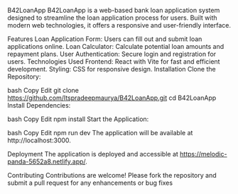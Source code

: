 B42LoanApp
B42LoanApp is a web-based bank loan application system designed to streamline the loan application process for users. Built with modern web technologies, it offers a responsive and user-friendly interface.

Features
Loan Application Form: Users can fill out and submit loan applications online.
Loan Calculator: Calculate potential loan amounts and repayment plans.
User Authentication: Secure login and registration for users.
Technologies Used
Frontend: React with Vite for fast and efficient development.
Styling: CSS for responsive design.
Installation
Clone the Repository:

bash
Copy
Edit
git clone https://github.com/Itspradeepmaurya/B42LoanApp.git
cd B42LoanApp
Install Dependencies:

bash
Copy
Edit
npm install
Start the Application:

bash
Copy
Edit
npm run dev
The application will be available at http://localhost:3000.

Deployment
The application is deployed and accessible at https://melodic-panda-5652a8.netlify.app/.

Contributing
Contributions are welcome! Please fork the repository and submit a pull request for any enhancements or bug fixes
